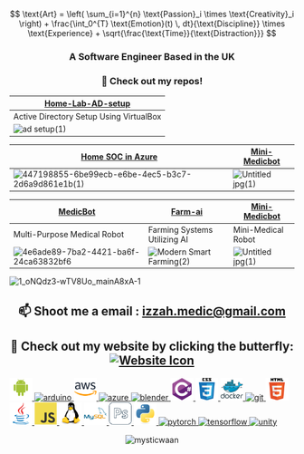 

$$
\text{Art} = \left( \sum_{i=1}^{n} \text{Passion}_i \times \text{Creativity}_i \right) + \frac{\int_0^{T} \text{Emotion}(t) \, dt}{\text{Discipline}} \times \text{Experience} + \sqrt{\frac{\text{Time}}{\text{Distraction}}}
$$



<h3 align="center">A Software Engineer Based in the UK</h3>

<h3 align="center"> 🚀 Check out my repos!</h3>

<div align="center">

| [Home-Lab-AD-setup](https://github.com/Mysticwaan/Home-Lab-AD-setup) |
|---------------------------------------------------|
| Active Directory Setup Using VirtualBox | Threat Detection with Microsoft Sentinel | Mini-Medical Robot |
![ad setup(1)](https://github.com/user-attachments/assets/e407d109-6cfb-4292-ba5b-4cb81ef195c4) |

 [Home SOC in Azure](https://github.com/Mysticwaan/Home-SOC-in-Azure) | [Mini-Medicbot](https://github.com/Mysticwaan/Mini-Medicbot) |
 -----------------------------------------------|-------------------------------------------------------------|
  ![447198855-6be99ecb-e6be-4ec5-b3c7-2d6a9d861e1b(1)](https://github.com/user-attachments/assets/742d8bc0-7b79-455e-bdfd-2c9a47b49ef5) | ![Untitled jpg(1)](https://github.com/user-attachments/assets/a5d3a5dd-b76b-451a-8f48-edb05ec163bc) |

| [MedicBot](https://github.com/Mysticwaan/MedicBot) | [Farm-ai](https://github.com/Mysticwaan/Farm-ai) | [Mini-Medicbot](https://github.com/Mysticwaan/Mini-Medicbot) |
|---------------------------------------------------|-----------------------------------------------|-------------------------------------------------------------|
| Multi-Purpose Medical Robot | Farming Systems Utilizing AI | Mini-Medical Robot |
![4e6ade89-7ba2-4421-ba6f-24ca63832bf6](https://github.com/user-attachments/assets/82c958da-4cef-4d85-bcde-f86d49c5d5c1) | ![Modern Smart Farming(2)](https://github.com/user-attachments/assets/245293c6-e0c8-4c64-8ec8-cb4199feb967) | ![Untitled jpg(1)](https://github.com/user-attachments/assets/a5d3a5dd-b76b-451a-8f48-edb05ec163bc) |





</div>


![1_oNQdz3-wTV8Uo_mainA8xA-1](https://github.com/user-attachments/assets/03d16a07-a0ad-4ec5-825b-2dcbf57ba4d4)

  
<div align="center"> 
  
  ## 📫 Shoot me a email : **izzah.medic@gmail.com** 
  
</div>

<div align="center">

## 💬 Check out my website by clicking the butterfly: [<img src="https://github.com/user-attachments/assets/7b630ac4-82ce-4897-ab33-cc9d5b08fd25" alt="Website Icon" width="200"/>](https://izzahcv.netlify.app/)

</div>

<div align="center"> 

<p align="left"> <a href="https://developer.android.com" target="_blank" rel="noreferrer"> <img src="https://raw.githubusercontent.com/devicons/devicon/master/icons/android/android-original-wordmark.svg" alt="android" width="40" height="40"/> </a> <a href="https://www.arduino.cc/" target="_blank" rel="noreferrer"> <img src="https://cdn.worldvectorlogo.com/logos/arduino-1.svg" alt="arduino" width="40" height="40"/> </a> <a href="https://aws.amazon.com" target="_blank" rel="noreferrer"> <img src="https://raw.githubusercontent.com/devicons/devicon/master/icons/amazonwebservices/amazonwebservices-original-wordmark.svg" alt="aws" width="40" height="40"/> </a> <a href="https://azure.microsoft.com/en-in/" target="_blank" rel="noreferrer"> <img src="https://www.vectorlogo.zone/logos/microsoft_azure/microsoft_azure-icon.svg" alt="azure" width="40" height="40"/> </a> <a href="https://www.blender.org/" target="_blank" rel="noreferrer"> <img src="https://download.blender.org/branding/community/blender_community_badge_white.svg" alt="blender" width="40" height="40"/> </a> <a href="https://www.w3schools.com/cs/" target="_blank" rel="noreferrer"> <img src="https://raw.githubusercontent.com/devicons/devicon/master/icons/csharp/csharp-original.svg" alt="csharp" width="40" height="40"/> </a> <a href="https://www.w3schools.com/css/" target="_blank" rel="noreferrer"> <img src="https://raw.githubusercontent.com/devicons/devicon/master/icons/css3/css3-original-wordmark.svg" alt="css3" width="40" height="40"/> </a> <a href="https://www.docker.com/" target="_blank" rel="noreferrer"> <img src="https://raw.githubusercontent.com/devicons/devicon/master/icons/docker/docker-original-wordmark.svg" alt="docker" width="40" height="40"/> </a> <a href="https://git-scm.com/" target="_blank" rel="noreferrer"> <img src="https://www.vectorlogo.zone/logos/git-scm/git-scm-icon.svg" alt="git" width="40" height="40"/> </a> <a href="https://www.w3.org/html/" target="_blank" rel="noreferrer"> <img src="https://raw.githubusercontent.com/devicons/devicon/master/icons/html5/html5-original-wordmark.svg" alt="html5" width="40" height="40"/> </a> <a href="https://www.java.com" target="_blank" rel="noreferrer"> <img src="https://raw.githubusercontent.com/devicons/devicon/master/icons/java/java-original.svg" alt="java" width="40" height="40"/> </a> <a href="https://developer.mozilla.org/en-US/docs/Web/JavaScript" target="_blank" rel="noreferrer"> <img src="https://raw.githubusercontent.com/devicons/devicon/master/icons/javascript/javascript-original.svg" alt="javascript" width="40" height="40"/> </a> <a href="https://www.linux.org/" target="_blank" rel="noreferrer"> <img src="https://raw.githubusercontent.com/devicons/devicon/master/icons/linux/linux-original.svg" alt="linux" width="40" height="40"/> </a> <a href="https://www.mysql.com/" target="_blank" rel="noreferrer"> <img src="https://raw.githubusercontent.com/devicons/devicon/master/icons/mysql/mysql-original-wordmark.svg" alt="mysql" width="40" height="40"/> </a> <a href="https://www.photoshop.com/en" target="_blank" rel="noreferrer"> <img src="https://raw.githubusercontent.com/devicons/devicon/master/icons/photoshop/photoshop-line.svg" alt="photoshop" width="40" height="40"/> </a> <a href="https://www.python.org" target="_blank" rel="noreferrer"> <img src="https://raw.githubusercontent.com/devicons/devicon/master/icons/python/python-original.svg" alt="python" width="40" height="40"/> </a> <a href="https://pytorch.org/" target="_blank" rel="noreferrer"> <img src="https://www.vectorlogo.zone/logos/pytorch/pytorch-icon.svg" alt="pytorch" width="40" height="40"/> </a> <a href="https://www.tensorflow.org" target="_blank" rel="noreferrer"> <img src="https://www.vectorlogo.zone/logos/tensorflow/tensorflow-icon.svg" alt="tensorflow" width="40" height="40"/> </a> <a href="https://unity.com/" target="_blank" rel="noreferrer"> <img src="https://www.vectorlogo.zone/logos/unity3d/unity3d-icon.svg" alt="unity" width="40" height="40"/> </a> </p>

</div>

<div align="center"> 

<p><img align="center" src="https://github-readme-stats.vercel.app/api/top-langs?username=mysticwaan&show_icons=true&locale=en&layout=compact" alt="mysticwaan" /></p>

</div>

